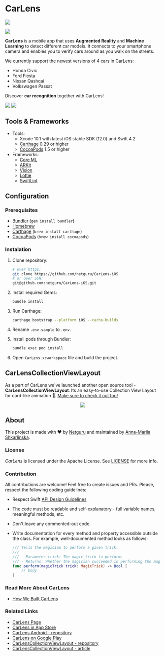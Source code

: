 # CarLens
![](https://user-images.githubusercontent.com/18245585/51826144-a48c6e80-22e6-11e9-8210-1384382e5541.png)

[![](https://user-images.githubusercontent.com/18245585/51617944-92e54880-1f2d-11e9-8f0b-92c6044d64d7.png)](https://itunes.apple.com/us/app/carlens/id1417168518?mt=8)

**CarLens** is a mobile app that uses **Augmented Reality** and **Machine Learning** to detect different car models. It connects to your smartphone camera and enables you to verify cars around as you walk on the streets. 

We currently support the newest versions of 4 cars in CarLens:
* Honda Civic
* Ford Fiesta
* Nissan Qashqai
* Volkswagen Passat

Discover **car recognition** together with CarLens!

![](https://user-images.githubusercontent.com/18245585/51602207-af21bf00-1f06-11e9-8306-2dbc7310928d.gif)
![](https://user-images.githubusercontent.com/18245585/51618047-cb852200-1f2d-11e9-89f1-36ab44763192.png)

## Tools & Frameworks

* Tools:
	* Xcode 10.1 with latest iOS stable SDK (12.0) and Swift 4.2
	* [Carthage](https://github.com/Carthage/Carthage) 0.29 or higher
	* [CocoaPods](https://github.com/CocoaPods/CocoaPods) 1.5 or higher
* Frameworks:
	* [Core ML](https://developer.apple.com/documentation/coreml)
	* [ARKit](https://developer.apple.com/arkit/)
	* [Vision](https://developer.apple.com/documentation/vision)
	* [Lottie](https://github.com/airbnb/lottie-ios)
	* [SwiftLint](https://github.com/realm/SwiftLint)

## Configuration

### Prerequisites

- [Bundler](http://bundler.io) (`gem install bundler`)
- [Homebrew](https://brew.sh)
- [Carthage](https://github.com/Carthage/Carthage) (`brew install carthage`)
- [CocoaPods](https://cocoapods.org) (`brew install cocoapods`)

### Instalation

1. Clone repository:

	```bash
	# over https:
	git clone https://github.com/netguru/CarLens-iOS
	# or over SSH:
	git@github.com:netguru/CarLens-iOS.git
	```

2. Install required Gems:

	```bash
	bundle install
	```

3. Run Carthage:

	```bash
	carthage bootstrap --platform iOS --cache-builds
	```

4. Rename `.env.sample` to `.env`.

5. Install pods through Bundler:

	```bash
	bundle exec pod install
	```

6. Open `CarLens.xcworkspace` file and build the project.

## CarLensCollectionViewLayout

As a part of CarLens we've launched another open source tool - **CarLensCollectionViewLayout**. Its an easy-to-use Collection View Layout for card-like animation 🎉. [Make sure to check it out too!](https://github.com/netguru/CarLensCollectionViewLayout) 

<p align="center">
	<img src="https://user-images.githubusercontent.com/18245585/51667915-4d725b00-1fc1-11e9-86fc-29863bf22448.gif">
</p>

## About

This project is made with ❤️ by [Netguru](https://netguru.co) and maintained by [Anna-Mariia Shkarlinska](https://github.com/anyashka).

### License

*CarLens* is licensed under the Apache License. See [LICENSE](LICENSE) for more info.

### Contribution

All contributions are welcome! Feel free to create issues and PRs. Please, respect the following coding guidelines:

- Respect Swift [API Design Guidelines](https://swift.org/documentation/api-design-guidelines/)
- The code must be readable and self-explanatory - full variable names, meaningful methods, etc.
- Don't leave any commented-out code.
- Write documentation for every method and property accessible outside the class. For example, well-documented method looks as follows:

	```swift
	/// Tells the magician to perform a given trick.
	///
	/// - Parameter trick: The magic trick to perform.
	/// - Returns: Whether the magician succeeded in performing the magic trick.
	func perform(magicTrick trick: MagicTrick) -> Bool {
		// body
	}
	```

### Read More About CarLens

- [How We Built CarLens](https://www.netguru.com/blog/machine-learning-and-augmented-reality-combined-in-one-sleek-mobile-app-how-we-built-car-lens)

### Related Links

- [CarLens Page](https://www.netguru.com/carlens)
- [CarLens in App Store](https://itunes.apple.com/us/app/carlens/id1417168518?mt=8)
- [CarLens Android - repository](https://github.com/netguru/car-recognition-android)
- [CarLens on Google Play](https://play.google.com/store/apps/details?id=co.netguru.android.carrecognition&hl=en)
- [CarLensCollectionViewLayout - repository](https://github.com/netguru/CarLensCollectionViewLayout)
- [CarLensCollectionViewLayout - article](https://www.netguru.com/codestories/introducing-carlenscollectionviewlayout-a-new-open-source-ios-tool-by-netguru)
